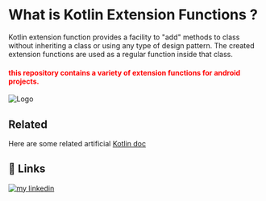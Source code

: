 # What is Kotlin Extension Functions ?
Kotlin extension function provides a facility to "add" methods to class without inheriting a class or using any type of design pattern. The created extension functions are used as a regular function inside that class.

#### <p style='color:red'>this repository contains a variety of extension functions for android projects.</p>




![Logo](https://thetechstack.net/assets/images/banners/kotlin-extension-function.png)





## Related

Here are some related artificial [Kotlin doc](https://kotlinlang.org/docs/extensions.html)





## 🔗 Links
[![my linkedin](https://img.shields.io/badge/linkedin-0A66C2?style=for-the-badge&logo=linkedin&logoColor=white)](https://www.linkedin.com/in/mohsen-abedini-55178b1a1)
